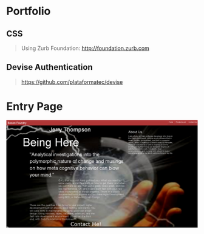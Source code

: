 Portfolio
=========

CSS
---
> Using Zurb Foundation:  http://foundation.zurb.com

Devise Authentication
---------------------

> https://github.com/plataformatec/devise 

Entry Page
==========

![Boson Foundry Landing Page](app/assets/images/Boson_Foundry_Portfolio.png) 
> 
